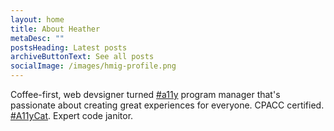 ```yaml
---
layout: home
title: About Heather
metaDesc: ""
postsHeading: Latest posts
archiveButtonText: See all posts
socialImage: /images/hmig-profile.png
---
```

Coffee-first, web devsigner turned [\#a11y](https://twitter.com/search?q=%23a11y&src=hashtag_click) program manager that's passionate about creating great experiences for everyone. CPACC certified. [\#A11yCat](https://twitter.com/search?q=%23A11yCat&src=hashtag_click). Expert code janitor.
